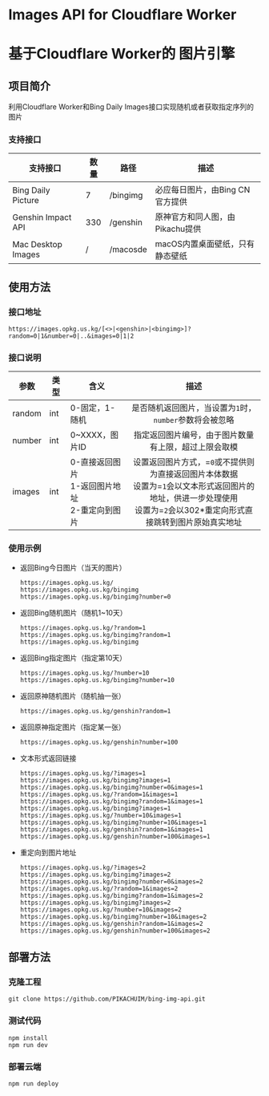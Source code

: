 # Images API for Cloudflare Worker
# 基于Cloudflare Worker的 图片引擎

## 项目简介

利用Cloudflare Worker和Bing Daily Images接口实现随机或者获取指定序列的图片

### 支持接口

| 支持接口           | 数量 | 路径     | 描述                            |
| ------------------ | ---- | -------- | ------------------------------- |
| Bing Daily Picture | 7    | /bingimg | 必应每日图片，由Bing CN官方提供 |
| Genshin Impact API | 330  | /genshin | 原神官方和同人图，由Pikachu提供 |
| Mac Desktop Images | /    | /macosde | macOS内置桌面壁纸，只有静态壁纸 |



## 使用方法

### 接口地址

```
https://images.opkg.us.kg/[<>|<genshin>|<bingimg>]?random=0|1&number=0|..&images=0|1|2
```

### 接口说明

| 参数   | 类型 | 含义                                                |                             描述                             |
| ------ | ---- | --------------------------------------------------- | :----------------------------------------------------------: |
| random | int  | 0-固定，1-随机                                      |    是否随机返回图片，当设置为`1`时，`number`参数将会被忽略    |
| number | int  | 0~XXXX，图片ID                                      |     指定返回图片编号，由于图片数量有上限，超过上限会取模     |
| images | int  | 0-直接返回图片<br>1-返回图片地址<br/>2-重定向到图片 | 设置返回图片方式，=`0`或不提供则为直接返回图片本体数据<br/>设置为=`1`会以文本形式返回图片的地址，供进一步处理使用<br/>设置为=`2`会以302*重定向形式直接跳转到图片原始真实地址 |

### 使用示例

- 返回Bing今日图片（当天的图片）

  ```
  https://images.opkg.us.kg/
  https://images.opkg.us.kg/bingimg
  https://images.opkg.us.kg/bingimg?number=0
  ```

- 返回Bing随机图片（随机1~10天）

  ```
  https://images.opkg.us.kg/?random=1
  https://images.opkg.us.kg/bingimg?random=1
  https://images.opkg.us.kg/bingimg
  ```

- 返回Bing指定图片（指定第10天）

  ```
  https://images.opkg.us.kg/?number=10
  https://images.opkg.us.kg/bingimg?number=10
  ```

- 返回原神随机图片（随机抽一张）

  ```
  https://images.opkg.us.kg/genshin?random=1
  ```

- 返回原神指定图片（指定某一张）

  ```
  https://images.opkg.us.kg/genshin?number=100
  ```

- 文本形式返回链接

  ```
  https://images.opkg.us.kg/?images=1
  https://images.opkg.us.kg/bingimg?images=1
  https://images.opkg.us.kg/bingimg?number=0&images=1
  https://images.opkg.us.kg/?random=1&images=1
  https://images.opkg.us.kg/bingimg?random=1&images=1
  https://images.opkg.us.kg/bingimg?images=1
  https://images.opkg.us.kg/?number=10&images=1
  https://images.opkg.us.kg/bingimg?number=10&images=1
  https://images.opkg.us.kg/genshin?random=1&images=1
  https://images.opkg.us.kg/genshin?number=100&images=1
  ```

- 重定向到图片地址

  ```
  https://images.opkg.us.kg/?images=2
  https://images.opkg.us.kg/bingimg?images=2
  https://images.opkg.us.kg/bingimg?number=0&images=2
  https://images.opkg.us.kg/?random=1&images=2
  https://images.opkg.us.kg/bingimg?random=1&images=2
  https://images.opkg.us.kg/bingimg?images=2
  https://images.opkg.us.kg/?number=10&images=2
  https://images.opkg.us.kg/bingimg?number=10&images=2
  https://images.opkg.us.kg/genshin?random=1&images=2
  https://images.opkg.us.kg/genshin?number=100&images=2
  ```

  

## 部署方法

### 克隆工程

```shell
git clone https://github.com/PIKACHUIM/bing-img-api.git
```


### 测试代码
```shell
npm install
npm run dev
```

### 部署云端
```shell
npm run deploy
```
